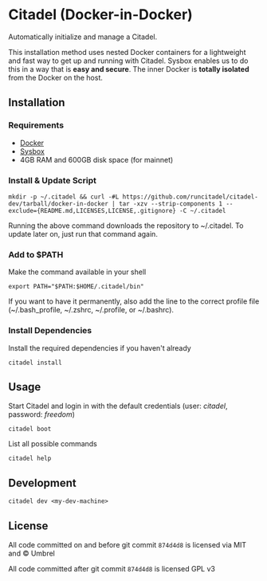 # Citadel (Docker-in-Docker)

Automatically initialize and manage a Citadel.

This installation method uses nested Docker containers for a lightweight and fast way to get up and running with Citadel.
Sysbox enables us to do this in a way that is **easy and secure**. The inner Docker is **totally isolated** from the Docker on the host.

## Installation

### Requirements

- [Docker](https://docs.docker.com/get-docker/)
- [Sysbox](https://github.com/nestybox/sysbox/blob/master/docs/user-guide/install-package.md)
- 4GB RAM and 600GB disk space (for mainnet)

### Install & Update Script

```
mkdir -p ~/.citadel && curl -#L https://github.com/runcitadel/citadel-dev/tarball/docker-in-docker | tar -xzv --strip-components 1 --exclude={README.md,LICENSES,LICENSE,.gitignore} -C ~/.citadel
```

Running the above command downloads the repository to ~/.citadel. To update later on, just run that command again.

### Add to $PATH

Make the command available in your shell

```
export PATH="$PATH:$HOME/.citadel/bin"
```

If you want to have it permanently, also add the line to the correct profile file (~/.bash_profile, ~/.zshrc, ~/.profile, or ~/.bashrc).

### Install Dependencies

Install the required dependencies if you haven't already

```
citadel install
```

## Usage

Start Citadel and login in with the default credentials (user: _citadel_, password: _freedom_)

```
citadel boot
```

List all possible commands

```
citadel help
```

## Development

```
citadel dev <my-dev-machine>
```

## License

All code committed on and before git commit `874d4d8` is licensed via MIT and © Umbrel

All code committed after git commit `874d4d8` is licensed GPL v3
